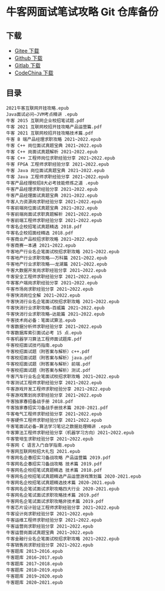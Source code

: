 <!---
title: 牛客网面试笔试攻略 Git 仓库备份
date: 2021-09-14 19:03:00
categories:
  - 计算机
tags:
  - 牛客
--->

# 牛客网面试笔试攻略 Git 仓库备份

## 下载

<!--more-->

+   [Gitee 下载](https://gitee.com/apachecn/interview-books/tree/master/NowCoder)
+   [Github 下载](https://github.com/apachecn/interview-books/tree/master/NowCoder)
+   [Gitlab 下载](https://gitlab.com/apache_cn/interview-books/tree/master/NowCoder)
+   [CodeChina 下载](https://codechina.csdn.net/apachecn/interview-books/tree/master/NowCoder)

## 目录

```
2021牛客互联网开挂攻略.epub
Java面试必问—JVM考点精讲 .epub
牛客 2015 互联网企业校招笔试题.pdf
牛客 2021 互联网校招开挂攻略产品运营篇.pdf
牛客 2021 互联网校招开挂攻略技术篇.pdf
牛客 B 端产品经理求职攻略 2021~2022.epub
牛客 C++ 岗位面试真题宝典 2021~2022.epub
牛客 C++ 岗面试真题解析 2021~2022.epub
牛客 C++ 工程师岗位求职经验分享 2021~2022.epub
牛客 FPGA 工程师求职经验分享 2021~2022.epub
牛客 Java 岗位面试真题宝典 2021~2022.epub
牛客 Java 工程师求职经验分享 2021~2022.epub
牛客产品经理校招8大必考技能修炼之道 .epub
牛客产品经理求职经验分享 2021~2022.epub
牛客产品经理面试真题宝典 2021~2022.epub
牛客人力资源岗求职经验分享 2021~2022.epub
牛客前端岗位面试真题宝典 2021~2022.epub
牛客前端岗面试求职真题解析 2021~2022.epub
牛客前端工程师求职经验分享 2021~2022.epub
牛客名企校招笔试真题精选 2018.pdf
牛客名企校招面经精选 2018.pdf
牛客商业产品校招求职攻略 2021~2022.epub
牛客商赛一本通 2021~2022.epub
牛客地产行业名企笔面试校招求职攻略 2021~2022.epub
牛客地产行业求职攻略——万科篇 2021~2022.epub
牛客地产行业求职攻略——龙湖篇 2021~2022.epub
牛客大数据开发岗求职经验分享 2021~2022.epub
牛客安全工程师求职经验分享 2021~2022.epub
牛客客户端岗求职经验分享 2021~2022.epub
牛客市场岗求职经验分享 2021~2022.epub
牛客快消岗位全解 2021~2022.epub
牛客快消行业名企笔面试校招求职攻略 2021~2022.epub
牛客快消行业求职攻略—百威篇 2021~2022.epub
牛客快消行业求职攻略—达能篇 2021~2022.epub
牛客技术岗必备：笔面试算法.epub
牛客数据分析师求职经验分享 2021~2022.epub
牛客数据库索引面试必考 15 点.epub
牛客机器学习算法工程师面试题库.pdf
牛客校招面试技巧指南.epub
牛客校招面试题（附答案与解析）c++.pdf
牛客校招面试题（附答案与解析）java.pdf
牛客校招面试题（附答案与解析）前端.pdf
牛客校招面试题（附答案与解析）测试.pdf
牛客汽车行业名企笔面试校招求职攻略 2021~2022.epub
牛客测试工程师求职经验分享 2021~2022.epub
牛客游戏开发工程师求职经验分享 2021~2022.epub
牛客游戏策划岗求职经验分享 2021~2022.epub
牛客独家春招备战手册 2018.pdf
牛客独家春招实习备战手册技术篇 2020-2021.pdf
牛客电气工程师求职经验分享 2021~2022.epub
牛客硬件工程师求职经验分享 2021~2022.epub
牛客笔面试必备—算法学习笔记之数据处理精讲 .epub
牛客算法工程师求职经验分享（机器学习方向）2021~2022.epub
牛客管培生求职经验分享 2021~2022.epub
牛客网 C 语言入门自学指南.epub
牛客网互联网校招大礼包 2021.epub
牛客网名企春招实习备战攻略 产品运营篇 2019.pdf
牛客网名企春招实习备战攻略 技术篇 2019.pdf
牛客网名企校招笔试真题精选 技术篇 2018.pdf
牛客网名企校招笔试真题精选产品运营游戏策划篇 2020-2021.epub
牛客网名企校招笔试真题精选技术篇 2020-2021.epub
牛客网名企笔试面试求职攻略四大行业 2020-2021.epub
牛客网名企笔试面试求职攻略技术篇 2019.pdf
牛客网名企笔试面试求职攻略非技术篇 2019.pdf
牛客芯片设计验证工程师求职经验分享 2021~2022.epub
牛客设计岗求职经验分享 2021~2022.epub
牛客运维工程师求职经验分享 2021~2022.epub
牛客运营岗求职经验分享 2021~2022.epub
牛客运营岗面试真题宝典 2021~2022.epub
牛客金融行业名企笔面试校招求职攻略 2021~2022.epub
牛客销售岗求职经验分享 2021~2022.epub
牛客题库 2013~2016.epub
牛客题库 2016~2017.epub
牛客题库 2017~2018.epub
牛客题库 2018~2019.epub
牛客题库 2019~2020.epub
牛客题库 2020~2021.epub
```
